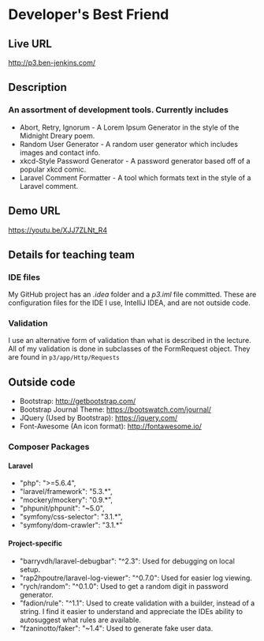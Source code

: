# Developer's Best Friend

## Live URL
<http://p3.ben-jenkins.com/>

## Description
### An assortment of development tools. Currently includes
* Abort, Retry, Ignorum - A Lorem Ipsum Generator in the style of the Midnight Dreary poem.
* Random User Generator - A random user generator which includes images and contact info.
* xkcd-Style Password Generator - A password generator based off of a popular xkcd comic.
* Laravel Comment Formatter - A tool which formats text in the style of a Laravel comment.


## Demo URL
<https://youtu.be/XJJ7ZLNt_R4>

## Details for teaching team
### IDE files
My GitHub project has an *.idea* folder and a *p3.iml* file committed. These are configuration files for the IDE I use, IntelliJ IDEA, and are not outside code.

### Validation
I use an alternative form of validation than what is described in the lecture. All of my validation is done in subclasses of the FormRequest object. They are found in `p3/app/Http/Requests`

## Outside code
* Bootstrap: http://getbootstrap.com/
* Bootstrap Journal Theme: https://bootswatch.com/journal/
* JQuery (Used by Bootstrap): https://jquery.com/
* Font-Awesome (An icon format): http://fontawesome.io/

### Composer Packages
#### Laravel
* "php": ">=5.6.4",
* "laravel/framework": "5.3.*",
* "mockery/mockery": "0.9.*",
* "phpunit/phpunit": "~5.0",
* "symfony/css-selector": "3.1.*",
* "symfony/dom-crawler": "3.1.*"

#### Project-specific
* "barryvdh/laravel-debugbar": "^2.3": Used for debugging on local setup. 
* "rap2hpoutre/laravel-log-viewer": "^0.7.0": Used for easier log viewing.
* "rych/random": "^0.1.0": Used to get a random digit in password generator.
* "fadion/rule": "^1.1": Used to create validation with a builder, instead of a string. I find it easier to understand and appreciate the IDEs ability to autosuggest what rules are available.
* "fzaninotto/faker": "~1.4": Used to generate fake user data.